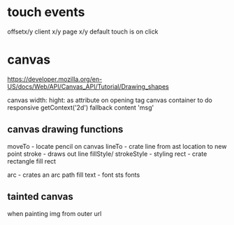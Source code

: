 # touch events
offsetx/y client x/y page x/y
default touch is on click



# canvas
https://developer.mozilla.org/en-US/docs/Web/API/Canvas_API/Tutorial/Drawing_shapes

canvas width: hight: as attribute on opening tag
canvas container to do responsive 
getContext('2d')
fallback content 'msg'

## canvas drawing functions
moveTo - locate pencil on canvas
lineTo - crate line from ast location to new point
stroke - draws out line
fillStyle/ strokeStyle - styling 
rect - crate rectangle
fill rect

arc - crates an arc path 
fill text - 
font sts fonts

## tainted canvas 
when painting img from outer url